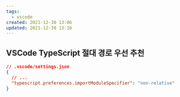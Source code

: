 ```yaml
---
tags:
  - vscode
created: 2021-12-30 13:06
updated: 2021-12-30 13:16
---
```


## VSCode TypeScript 절대 경로 우선 추천

```json
// .vscode/settings.json
{
  // ...
  "typescript.preferences.importModuleSpecifier": "non-relative"
}
```

